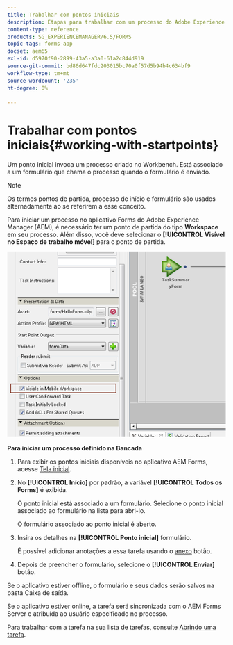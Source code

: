 ```yaml
---
title: Trabalhar com pontos iniciais
description: Etapas para trabalhar com um processo do Adobe Experience Manager Forms no dispositivo móvel definido no Workbench.
content-type: reference
products: SG_EXPERIENCEMANAGER/6.5/FORMS
topic-tags: forms-app
docset: aem65
exl-id: d5970f90-2899-43a5-a3a0-61a2c844d919
source-git-commit: bd86d647fdc203015bc70a0f57d5b94b4c634bf9
workflow-type: tm+mt
source-wordcount: '235'
ht-degree: 0%

---
```


# Trabalhar com pontos iniciais{#working-with-startpoints}

Um ponto inicial invoca um processo criado no Workbench. Está associado a um formulário que chama o processo quando o formulário é enviado.

>[!NOTE]
>
>Os termos pontos de partida, processo de início e formulário são usados alternadamente ao se referirem a esse conceito.

Para iniciar um processo no aplicativo Forms do Adobe Experience Manager (AEM), é necessário ter um ponto de partida do tipo **Workspace** em seu processo. Além disso, você deve selecionar o **[!UICONTROL Visível no Espaço de trabalho móvel]** para o ponto de partida.

![mws_startpoint_select_option](assets/mws_startpoint_select_option.png)

**Para iniciar um processo definido na Bancada**

1. Para exibir os pontos iniciais disponíveis no aplicativo AEM Forms, acesse [Tela inicial](../../forms/using/home-screen.md).
1. No **[!UICONTROL Início]** por padrão, a variável **[!UICONTROL Todos os Forms]** é exibida.

   O ponto inicial está associado a um formulário. Selecione o ponto inicial associado ao formulário na lista para abri-lo.

   O formulário associado ao ponto inicial é aberto.

1. Insira os detalhes na **[!UICONTROL Ponto inicial]** formulário.

   É possível adicionar anotações a essa tarefa usando o [anexo](../../forms/using/add-attachments.md) botão.

1. Depois de preencher o formulário, selecione o **[!UICONTROL Enviar]** botão.

Se o aplicativo estiver offline, o formulário e seus dados serão salvos na pasta Caixa de saída.

Se o aplicativo estiver online, a tarefa será sincronizada com o AEM Forms Server e atribuída ao usuário especificado no processo.

Para trabalhar com a tarefa na sua lista de tarefas, consulte [Abrindo uma tarefa](/help/forms/using/open-task.md).
